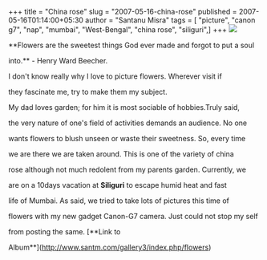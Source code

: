 +++
title = "China rose"
slug = "2007-05-16-china-rose"
published = 2007-05-16T01:14:00+05:30
author = "Santanu Misra"
tags = [ "picture", "canon g7", "nap", "mumbai", "West-Bengal", "china rose", "siliguri",]
+++
![](../images/2007-05-16-china-rose-chinarose-white.jpg)



**Flowers are the sweetest things God ever made and forgot to put a soul

into.** - Henry Ward Beecher.



I don't know really why I love to picture flowers. Wherever visit if

they fascinate me, try to make them my subject.



My dad loves garden; for him it is most sociable of hobbies.Truly said,

the very nature of one's field of activities demands an audience. No one

wants flowers to blush unseen or waste their sweetness. So, every time

we are there we are taken around. This is one of the variety of china

rose although not much redolent from my parents garden. Currently, we

are on a 10days vacation at **Siliguri** to escape humid heat and fast

life of Mumbai. As said, we tried to take lots of pictures this time of

flowers with my new gadget Canon-G7 camera. Just could not stop my self

from posting the same. [**Link to

Album**](http://www.santm.com/gallery3/index.php/flowers)
